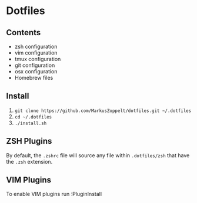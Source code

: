 # Dotfiles

## Contents

+ zsh configuration
+ vim configuration
+ tmux configuration
+ git configuration
+ osx configuration
+ Homebrew files

## Install

1. `git clone https://github.com/MarkusZoppelt/dotfiles.git ~/.dotfiles`
1. `cd ~/.dotfiles`
1. `./install.sh`

## ZSH Plugins

By default, the `.zshrc` file will source any file within `.dotfiles/zsh` that have the `.zsh` extension.

## VIM Plugins
To enable VIM plugins run :PluginInstall
